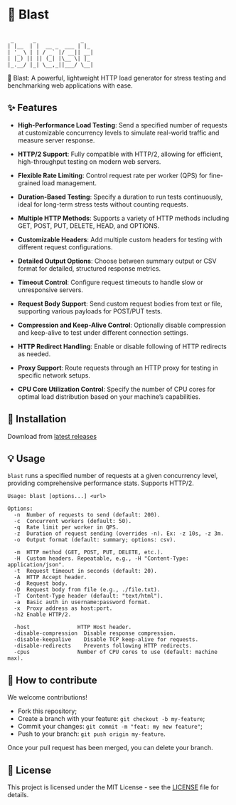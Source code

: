 # 🚀 Blast

```text

 _      _              _
| |__  | |  __ _  ___ | |_
| '_ \ | | / _` |/ __|| __|
| |_) || || (_| |\__ \| |_
|_.__/ |_| \__,_||___/ \__|

```

🚀 Blast: A powerful, lightweight HTTP load generator for stress testing and benchmarking web applications with ease.

## ✨ Features

- **High-Performance Load Testing**: Send a specified number of requests at customizable concurrency levels to simulate real-world traffic and measure server response.
- **HTTP/2 Support**: Fully compatible with HTTP/2, allowing for efficient, high-throughput testing on modern web servers.

- **Flexible Rate Limiting**: Control request rate per worker (QPS) for fine-grained load management.
- **Duration-Based Testing**: Specify a duration to run tests continuously, ideal for long-term stress tests without counting requests.

- **Multiple HTTP Methods**: Supports a variety of HTTP methods including GET, POST, PUT, DELETE, HEAD, and OPTIONS.

- **Customizable Headers**: Add multiple custom headers for testing with different request configurations.

- **Detailed Output Options**: Choose between summary output or CSV format for detailed, structured response metrics.

- **Timeout Control**: Configure request timeouts to handle slow or unresponsive servers.

- **Request Body Support**: Send custom request bodies from text or file, supporting various payloads for POST/PUT tests.

- **Compression and Keep-Alive Control**: Optionally disable compression and keep-alive to test under different connection settings.

- **HTTP Redirect Handling**: Enable or disable following of HTTP redirects as needed.

- **Proxy Support**: Route requests through an HTTP proxy for testing in specific network setups.

- **CPU Core Utilization Control**: Specify the number of CPU cores for optimal load distribution based on your machine’s capabilities.

## 🚀 Installation

Download from [latest releases ](https://github.com/trinhminhtriet/blast/releases)

## 💡 Usage

`blast` runs a specified number of requests at a given concurrency level, providing comprehensive performance stats. Supports HTTP/2.

```text
Usage: blast [options...] <url>

Options:
  -n  Number of requests to send (default: 200).
  -c  Concurrent workers (default: 50).
  -q  Rate limit per worker in QPS.
  -z  Duration of request sending (overrides -n). Ex: -z 10s, -z 3m.
  -o  Output format (default: summary; options: csv).

  -m  HTTP method (GET, POST, PUT, DELETE, etc.).
  -H  Custom headers. Repeatable, e.g., -H "Content-Type: application/json".
  -t  Request timeout in seconds (default: 20).
  -A  HTTP Accept header.
  -d  Request body.
  -D  Request body from file (e.g., ./file.txt).
  -T  Content-Type header (default: "text/html").
  -a  Basic auth in username:password format.
  -x  Proxy address as host:port.
  -h2 Enable HTTP/2.

  -host               HTTP Host header.
  -disable-compression  Disable response compression.
  -disable-keepalive    Disable TCP keep-alive for requests.
  -disable-redirects    Prevents following HTTP redirects.
  -cpus               Number of CPU cores to use (default: machine max).
```

## 🤝 How to contribute

We welcome contributions!

- Fork this repository;
- Create a branch with your feature: `git checkout -b my-feature`;
- Commit your changes: `git commit -m "feat: my new feature"`;
- Push to your branch: `git push origin my-feature`.

Once your pull request has been merged, you can delete your branch.

## 📝 License

This project is licensed under the MIT License - see the [LICENSE](LICENSE) file for details.
